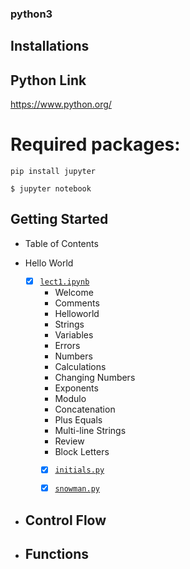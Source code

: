### python3

## Installations
## Python Link ##
https://www.python.org/


# Required packages:
```commandline
pip install jupyter
```
```commandline
$ jupyter notebook
```

## Getting Started
- Table of Contents
- Hello World

  - [x] [`lect1.ipynb`](https://github.com/JTL66/python3/blob/main/lec1.ipynb)
    - Welcome
    - Comments
    - Helloworld
    - Strings
    - Variables
    - Errors
    - Numbers
    - Calculations
    - Changing Numbers
    - Exponents
    - Modulo
    - Concatenation
    - Plus Equals
    - Multi-line Strings
    - Review
    - Block Letters
    - [x] [`initials.py`](https://github.com/JTL66/python3/blob/main/initials.py)
    - [x] [`snowman.py`](https://github.com/JTL66/python3/blob/main/snowman.py)


- Control Flow
    - 
- Functions
    - 
    
